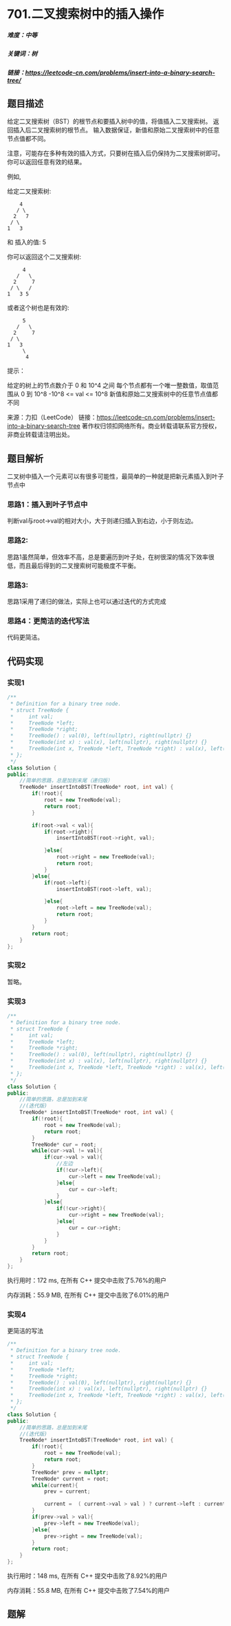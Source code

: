 # 701.二叉搜索树中的插入操作

##### 难度：中等

##### 关键词：树

##### 链接：https://leetcode-cn.com/problems/insert-into-a-binary-search-tree/

## 题目描述

给定二叉搜索树（BST）的根节点和要插入树中的值，将值插入二叉搜索树。 返回插入后二叉搜索树的根节点。 输入数据保证，新值和原始二叉搜索树中的任意节点值都不同。

注意，可能存在多种有效的插入方式，只要树在插入后仍保持为二叉搜索树即可。 你可以返回任意有效的结果。

例如, 

给定二叉搜索树:

        4
       / \
      2   7
     / \
    1   3

和 插入的值: 5

你可以返回这个二叉搜索树:

         4
       /   \
      2     7
     / \   /
    1   3 5
或者这个树也是有效的:

         5
       /   \
      2     7
     / \   
    1   3
         \
          4

提示：

给定的树上的节点数介于 0 和 10^4 之间
每个节点都有一个唯一整数值，取值范围从 0 到 10^8
-10^8 <= val <= 10^8
新值和原始二叉搜索树中的任意节点值都不同

来源：力扣（LeetCode）
链接：https://leetcode-cn.com/problems/insert-into-a-binary-search-tree
著作权归领扣网络所有。商业转载请联系官方授权，非商业转载请注明出处。

## 题目解析

二叉树中插入一个元素可以有很多可能性，最简单的一种就是把新元素插入到叶子节点中

### 思路1：插入到叶子节点中

判断val与root->val的相对大小，大于则递归插入到右边，小于则左边。

### 思路2:

思路1虽然简单，但效率不高，总是要遍历到叶子处，在树很深的情况下效率很低，而且最后得到的二叉搜索树可能极度不平衡。

### 思路3: 

思路1采用了递归的做法，实际上也可以通过迭代的方式完成

### 思路4：更简洁的迭代写法

代码更简洁。



## 代码实现

### 实现1

```c++
/**
 * Definition for a binary tree node.
 * struct TreeNode {
 *     int val;
 *     TreeNode *left;
 *     TreeNode *right;
 *     TreeNode() : val(0), left(nullptr), right(nullptr) {}
 *     TreeNode(int x) : val(x), left(nullptr), right(nullptr) {}
 *     TreeNode(int x, TreeNode *left, TreeNode *right) : val(x), left(left), right(right) {}
 * };
 */
class Solution {
public:
    //简单的思路，总是加到末尾（递归版）
    TreeNode* insertIntoBST(TreeNode* root, int val) {
        if(!root){
            root = new TreeNode(val);
            return root;
        }

        if(root->val < val){
            if(root->right){
                insertIntoBST(root->right, val);

            }else{
                root->right = new TreeNode(val);
                return root;
            }
        }else{
            if(root->left){
                insertIntoBST(root->left, val);

            }else{
                root->left = new TreeNode(val);
                return root;
            }
        }
        return root;
    }
};
```

### 实现2

暂略。

### 实现3

```c++
/**
 * Definition for a binary tree node.
 * struct TreeNode {
 *     int val;
 *     TreeNode *left;
 *     TreeNode *right;
 *     TreeNode() : val(0), left(nullptr), right(nullptr) {}
 *     TreeNode(int x) : val(x), left(nullptr), right(nullptr) {}
 *     TreeNode(int x, TreeNode *left, TreeNode *right) : val(x), left(left), right(right) {}
 * };
 */
class Solution {
public:
    //简单的思路，总是加到末尾
    //(迭代版)
    TreeNode* insertIntoBST(TreeNode* root, int val) {
        if(!root){
            root = new TreeNode(val);
            return root;
        }
        TreeNode* cur = root;
        while(cur->val != val){
            if(cur->val > val){
                //左边
                if(!cur->left){
                    cur->left = new TreeNode(val);
                }else{
                    cur = cur->left;
                }
            }else{
                if(!cur->right){
                    cur->right = new TreeNode(val);
                }else{
                    cur = cur->right;
                }
            }
        }
        return root;
    }
};
```

执行用时：172 ms, 在所有 C++ 提交中击败了5.76%的用户

内存消耗：55.9 MB, 在所有 C++ 提交中击败了6.01%的用户

### 实现4

更简洁的写法

```c++
/**
 * Definition for a binary tree node.
 * struct TreeNode {
 *     int val;
 *     TreeNode *left;
 *     TreeNode *right;
 *     TreeNode() : val(0), left(nullptr), right(nullptr) {}
 *     TreeNode(int x) : val(x), left(nullptr), right(nullptr) {}
 *     TreeNode(int x, TreeNode *left, TreeNode *right) : val(x), left(left), right(right) {}
 * };
 */
class Solution {
public:
    //简单的思路，总是加到末尾
    //(迭代版)
    TreeNode* insertIntoBST(TreeNode* root, int val) {
        if(!root){
            root = new TreeNode(val);
            return root;
        }
        TreeNode* prev = nullptr;
        TreeNode* current = root;
        while(current){
            prev = current;

            current =  ( current->val > val ) ? current->left : current->right;
        }
        if(prev->val > val){
            prev->left = new TreeNode(val);
        }else{
            prev->right = new TreeNode(val);
        }
        return root;
    }
};
```

执行用时：148 ms, 在所有 C++ 提交中击败了8.92%的用户

内存消耗：55.8 MB, 在所有 C++ 提交中击败了7.54%的用户

## 题解

